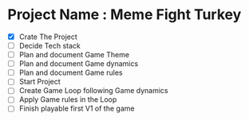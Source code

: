 # Project Name : Meme Fight Turkey 
<!--
 Aletnative names :  
     - Turkey Simulation Card Game
     - Simulation Turkey with Cards
-->













- [x] Crate The Project
- [ ] Decide Tech stack
- [ ] Plan and document Game Theme
- [ ] Plan and document Game dynamics 
- [ ] Plan and document Game rules 
- [ ] Start Project
- [ ] Create Game Loop following Game dynamics 
- [ ] Apply Game rules in the Loop
- [ ] Finish playable first V1 of the game
